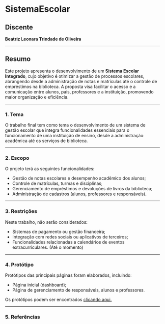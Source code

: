 # SistemaEscolar

## Discente  
**Beatriz Leonara Trindade de Oliveira**  

---

## Resumo  
Este projeto apresenta o desenvolvimento de um **Sistema Escolar Integrado**, cujo objetivo é otimizar a gestão de processos escolares, abrangendo desde a administração de notas e matrículas até o controle de empréstimos na biblioteca. A proposta visa facilitar o acesso e a comunicação entre alunos, pais, professores e a instituição, promovendo maior organização e eficiência.  

---

### 1. Tema  
O trabalho final tem como tema o desenvolvimento de um sistema de gestão escolar que integra funcionalidades essenciais para o funcionamento de uma instituição de ensino, desde a administração acadêmica até os serviços de biblioteca.  

---

### 2. Escopo  
O projeto terá as seguintes funcionalidades:  
- Gestão de notas escolares e desempenho acadêmico dos alunos;  
- Controle de matrículas, turmas e disciplinas;   
- Gerenciamento de empréstimos e devoluções de livros da biblioteca;  
- Administração de cadastros (alunos, professores e responsáveis).  

---

### 3. Restrições  
Neste trabalho, não serão considerados:  
- Sistemas de pagamento ou gestão financeira;  
- Integração com redes sociais ou aplicativos de terceiros;  
- Funcionalidades relacionadas a calendários de eventos extracurriculares. (Até o momento) 

---

### 4. Protótipo  
Protótipos das principais páginas foram elaborados, incluindo:  
- Página inicial (dashboard);  
- Página de gerenciamento de responsáveis, alunos e professores.
 

Os protótipos podem ser encontrados [clicando aqui.](https://www.figma.com/proto/O80paCZxU26XILEg9mykap/Escola?node-id=1-482&t=BPlb4COHvvd0MN7r-1&scaling=min-zoom&content-scaling=fixed&page-id=0%3A1&starting-point-node-id=1%3A482)

---

### 5. Referências  


